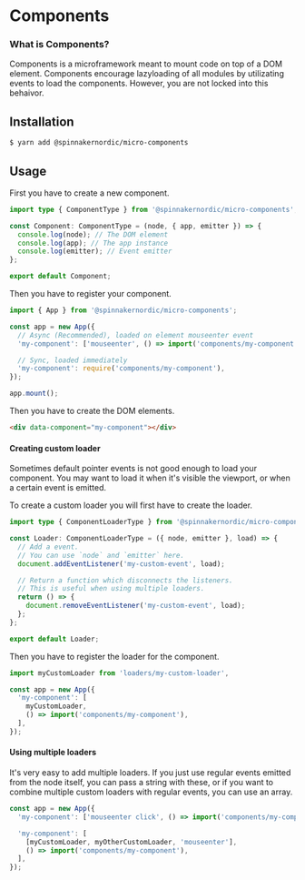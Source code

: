 # Components

### What is Components?

Components is a microframework meant to mount code on top of a DOM element. Components encourage lazyloading of all modules by utilizating events to load the components. However, you are not locked into this behaivor.

## Installation

```bash
$ yarn add @spinnakernordic/micro-components
```

## Usage

First you have to create a new component.

```typescript
import type { ComponentType } from '@spinnakernordic/micro-components';

const Component: ComponentType = (node, { app, emitter }) => {
  console.log(node); // The DOM element
  console.log(app); // The app instance
  console.log(emitter); // Event emitter
};

export default Component;
```

Then you have to register your component.

```typescript
import { App } from '@spinnakernordic/micro-components';

const app = new App({
  // Async (Recommended), loaded on element mouseenter event
  'my-component': ['mouseenter', () => import('components/my-component')],

  // Sync, loaded immediately
  'my-component': require('components/my-component'),
});

app.mount();
```

Then you have to create the DOM elements.

```html
<div data-component="my-component"></div>
```

#### Creating custom loader

Sometimes default pointer events is not good enough to load your component. You may want to load it when it's visible the viewport, or when a certain event is emitted.

To create a custom loader you will first have to create the loader.

```typescript
import type { ComponentLoaderType } from '@spinnakernordic/micro-components';

const Loader: ComponentLoaderType = ({ node, emitter }, load) => {
  // Add a event.
  // You can use `node` and `emitter` here.
  document.addEventListener('my-custom-event', load);

  // Return a function which disconnects the listeners.
  // This is useful when using multiple loaders.
  return () => {
    document.removeEventListener('my-custom-event', load);
  };
};

export default Loader;
```

Then you have to register the loader for the component.

```typescript
import myCustomLoader from 'loaders/my-custom-loader',

const app = new App({
  'my-component': [
    myCustomLoader,
    () => import('components/my-component'),
  ],
});
```

#### Using multiple loaders

It's very easy to add multiple loaders. If you just use regular events emitted from the node itself, you can pass a string with these, or if you want to combine multiple custom loaders with regular events, you can use an array.

```typescript
const app = new App({
  'my-component': ['mouseenter click', () => import('components/my-component')],

  'my-component': [
    [myCustomLoader, myOtherCustomLoader, 'mouseenter'],
    () => import('components/my-component'),
  ],
});
```